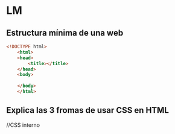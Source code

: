 # LM
## Estructura mínima de una web
```html
<!DOCTYPE html>
	<html>
	<head>
		<title></title>
	</head>
	<body>
  
	</body>
	</html>
```
  ## Explica las 3 fromas de usar CSS en  HTML
  //CSS interno
  <style type="text/CSS">
  //CSS externo
  <link rel="stylesheet" type="text/css" href="index.css" />
//CSS embebido
<p>¡Hola <span style="color:#FF0000">amigo lector</span>!</
##Crea una lista sense irdenar amb 5 ingredients d'una recepta de cuina
<!DOCTYPE html>
<html>
<head>
	<title>Receta Rubén</title>
</head>
<body>
<ul>
<li>Solomillo(230g)</li>
<li>Conejo(176g)</li>
<li>Redondo de ternera(13g)</li>
<li>Albondigas(199g)</li>
<li>Solomillo de cerdo(55g)</li>
</ul>
</body>
</html>
## Com es pot incluir javascript en HTML
 <script type="text/javascript">
            function alerta() {
                alert('hola mundo!');
## Quina diferencia hi ha entre una classe i un ID
Que el ID es un elemento unic  i en la classe podem aplicar a mes de una.
## Código para hacer un enlace a otra página y que esta se abra en una nueva ventana
<a>...</a>
<a href="enlacepagina.html">Enlace a otra página</a
## ¿Qué son las pseudoclases?, pon ejemplos.
Las Pseudo clases permiten seleccionar  elementos aplicando criterios que no  es posible extreurer directament a partir del codig font.
Estos se componen de  normal: El seu estat es nromal, visited: Cuan ya hem visitat el link al que fa rederencia,hover:Cuan tenim el cursor situat damunt de ell,active: quan hem fet click sobre ell.
## Explica el modelo de caja de CSS (margin, border y padding)
cada elemento se representa como una caja rectangular, con su contenido, padding (espacio interior), borde y margen construidos uno sobre otro .
## Explica que son los selectores de CSS y pon ejemplos
